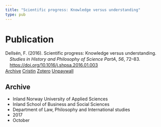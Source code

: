 ```yaml
---
title: "Scientific progress: Knowledge versus understanding"
type: pub
---
```

<h1>Publication</h1>
<article id="csl-bib-container-WQI4W83Z" class="csl-bib-container">
  <div class="csl-bib-body" style="line-height: 1.35; padding-left: 1em; text-indent:-1em;">
  <div class="csl-entry">Dells&#xE9;n, F. (2016). Scientific progress: Knowledge versus understanding. <i>Studies in History and Philosophy of Science PartA</i>, <i>56</i>, 72&#x2013;83. <a href="https://doi.org/10.1016/j.shpsa.2016.01.003">https://doi.org/10.1016/j.shpsa.2016.01.003</a></div>
</div>
  <div class="csl-bib-buttons">
    <a href="#taxonomy-article-WQI4W83Z" class="csl-bib-button">Archive</a>
    <a href="https://app.cristin.no/results/show.jsf?id=1503961" alt="Cristin URL" class="csl-bib-button">Cristin</a>
    <a href="http://zotero.org/groups/5022929/items/WQI4W83Z" alt="Zotero URL" class="csl-bib-button">Zotero</a>
    <a href="http://philsci-archive.pitt.edu/15540/1/DELSPK.1.pdf" class="csl-bib-button">Unpaywall</a>
  </div>
  <div id="csl-bib-meta-container-WQI4W83Z"></div>
</article>
<div id="csl-bib-meta-WQI4W83Z" class="csl-bib-meta">
  <article id="taxonomy-article-WQI4W83Z" class="taxonomy-article">
    <h1>Archive</h1>
    <ul>
      <li>Inland Norway University of Applied Sciences</li>
      <li>Inland School of Business and Social Sciences</li>
      <li>Department of Law, Philosophy and International studies</li>
      <li>2017</li>
      <li>October</li>
    </ul>
  </article>
</div>
